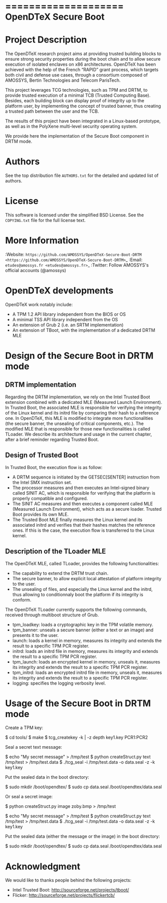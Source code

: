 ====================
OpenDTeX Secure Boot
====================

Project Description
===================

The OpenDTeX research project aims at providing trusted building
blocks to ensure strong security properties during the boot chain and
to allow secure execution of isolated enclaves on x86
architectures. OpenDTeX has been achieved with the help of the French
“RAPID” grant process, which targets both civil and defense use cases,
through a consortium composed of AMOSSYS, Bertin Technologies and
Telecom ParisTech.

This project leverages TCG technologies, such as TPM and DRTM, to
provide trusted execution of a minimal TCB (Trusted Computing
Base). Besides, each building block can display proof of integrity up
to the platform user, by implementing the concept of trusted banner,
thus creating a trusted path between the user and the TCB.

The results of this project have been integrated in a Linux-based
prototype, as well as in the PolyXene multi-level security operating
system.

We provide here the implementation of the Secure Boot component in
DRTM mode.

Authors
=======

See the top distribution file ``AUTHORS.txt`` for the detailed and updated list
of authors.

License
=======

This software is licensed under the simplified BSD License. See the
``COPYING.txt`` file for the full license text.

More Information
================

:Website: `https://github.com/AMOSSYS/OpenDTeX-Secure-Boot-DRTM <https://github.com/AMOSSYS/OpenDTeX-Secure-Boot-DRTM>`_
:Email: `etudes@amossys.fr <etudes@amossys.fr>`_
:Twitter: Follow AMOSSYS's official accounts (@amossys)

OpenDTeX developments
=====================

OpenDTeX work notably include:
* A TPM 1.2 API library independent from the BIOS or OS
* A minimal TSS API library independent from the OS
* An extension of Grub 2 (i.e. an SRTM implementation)
* An extension of TBoot, with the implementation of a dedicated DRTM MLE


Design of the Secure Boot in DRTM mode
======================================

DRTM implementation
-------------------

Regarding the DRTM implementation, we rely on the Intel Trusted Boot
extension combined with a dedicated MLE (Measured Launch
Environment). In Trusted Boot, the associated MLE is responsible for
verifying the integrity of the Linux kernel and its initrd file by
comparing their hash to a reference one. In OpenDTeX, this MLE is
modified to integrate more functionalities (the secure banner, the
unsealing of critical components, etc.). The modified MLE that is
responsible for those new functionalities is called TLoader. We
describe its architecture and usage in the current chapter, after a
brief reminder regarding Trusted Boot.

Design of Trusted Boot
----------------------

In Trusted Boot, the execution flow is as follow:

* A DRTM sequence is initiated by the GETSEC[SENTER] instruction from
  the Intel SMX instruction set.
* The processor measures and then executes an Intel-signed binary
  called SINIT AC, which is responsible for verifying that the
  platform is properly compatible and configured.
* The SINIT AC measures and then executes a component called MLE
  (Measured Launch Environment), which acts as a secure
  loader. Trusted Boot provides its own MLE.
* The Trusted Boot MLE finally measures the Linux kernel and its
  associated initrd and verifies that their hashes matches the
  reference ones. If this is the case, the execution flow is
  transferred to the Linux kernel.


Description of the TLoader MLE
------------------------------

The OpenDTeX MLE, called TLoader, provides the following functionalities:

* The capability to extend the DRTM trust chain.
* The secure banner, to allow explicit local attestation of platform
  integrity to the user.
* The unsealing of files, and especially the Linux kernel and the
  initrd, thus allowing to conditionnaly boot the platform if its
  integrity is conform.

The OpenDTeX TLoader currently supports the following commands,
received through multiboot structure of Grub.

* tpm_loadkey: loads a cryptographic key in the TPM volatile memory.
* tpm_banner: unseals a secure banner (either a text or an image) and
  presents it to the user.
* launch: loads a kernel in memory, measures its integrity and extends
  the result to a specific TPM PCR register.
* initrd: loads an initrd file in memory, measures its integrity and
  extends the result to a specific TPM PCR register.
* tpm_launch: loads an encrypted kernel in memory, unseals it,
  measures its integrity and extends the result to a specific TPM PCR
  register.
* tpm_initrd: loads an encrypted initrd file in memory, unseals it,
  measures its integrity and extends the result to a specific TPM PCR
  register.
* logging: specifies the logging verbosity level.


Usage of the Secure Boot in DRTM mode
=====================================

Create a TPM key:

  $ cd tools/
  $ make
  $ tcg_createkey -k | -z depth key1.key PCR1:PCR2

Seal a secret text message:

  $ echo "My secret message" > /tmp/test
  $ python createStruct.py text /tmp/test > /tmp/test.data
  $ ./tcg_seal -i /tmp/test.data -o data.seal -z -k key1.key

Put the sealed data in the boot directory:

  $ sudo mkdir /boot/opendtex/
  $ sudo cp data.seal /boot/opendtex/data.seal

Or seal a secret image:

  $ python createStruct.py image zoby.bmp > /tmp/test

  $ echo "My secret message" > /tmp/test
  $ python createStruct.py text /tmp/test > /tmp/test.data
  $ ./tcg_seal -i /tmp/test.data -o data.seal -z -k key1.key

Put the sealed data (either the message or the image) in the boot
directory:

  $ sudo mkdir /boot/opendtex/
  $ sudo cp data.seal /boot/opendtex/data.seal


Acknowledgment
==============

We would like to thanks people behind the following projects:
* Intel Trusted Boot: http://sourceforge.net/projects/tboot/
* Flicker: http://sourceforge.net/projects/flickertcb/